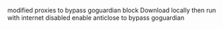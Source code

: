 modified proxies to bypass goguardian block
Download locally then run with internet disabled enable anticlose to bypass goguardian

